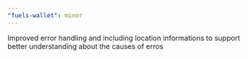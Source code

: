 ```yaml
---
"fuels-wallet": minor
---
```


Improved error handling and including location informations to support better understanding about the causes of erros
